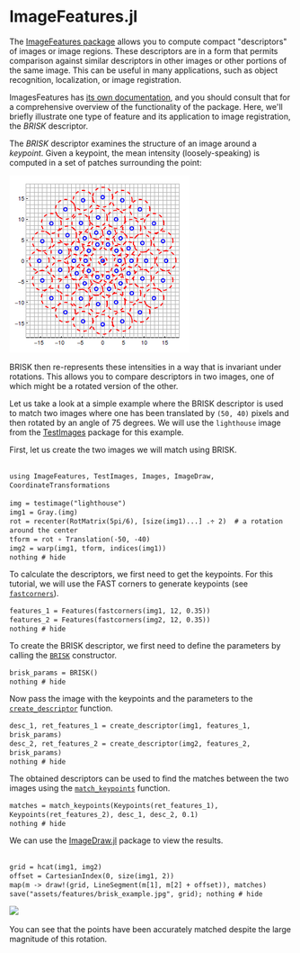 # ImageFeatures.jl

The [ImageFeatures package](https://github.com/JuliaImages/ImageFeatures.jl)
allows you to compute compact "descriptors" of images or image regions.  These
descriptors are in a form that permits comparison against similar
descriptors in other images or other portions of the same image. This
can be useful in many applications, such as object recognition,
localization, or image registration.

ImagesFeatures has [its own documentation](http://juliaimages.github.io/ImageFeatures.jl/latest/index.html), and you should consult that for a comprehensive overview of the functionality of the package. Here, we'll briefly illustrate one type of feature and its application to image registration, the *BRISK* descriptor.

The *BRISK* descriptor examines the structure of an image around a
*keypoint*. Given a keypoint, the mean intensity (loosely-speaking) is
computed in a set of patches surrounding the point:

![BRISK Sampling Pattern](assets/features/brisk_pattern.png)

BRISK then re-represents these intensities in a way that is invariant
under rotations. This allows you to compare descriptors in two images,
one of which might be a rotated version of the other.

Let us take a look at a simple example where the BRISK descriptor is
used to match two images where one has been translated by `(50, 40)`
pixels and then rotated by an angle of 75 degrees. We will use the
`lighthouse` image from the
[TestImages](https://github.com/JuliaImages/TestImages.jl) package for
this example.

First, let us create the two images we will match using BRISK.

```@example 3

using ImageFeatures, TestImages, Images, ImageDraw, CoordinateTransformations

img = testimage("lighthouse")
img1 = Gray.(img)
rot = recenter(RotMatrix(5pi/6), [size(img1)...] .÷ 2)  # a rotation around the center
tform = rot ∘ Translation(-50, -40)
img2 = warp(img1, tform, indices(img1))
nothing # hide
```

To calculate the descriptors, we first need to get the keypoints. For this tutorial, we will use the FAST corners to generate keypoints (see [`fastcorners`](@ref)).

```@example 3
features_1 = Features(fastcorners(img1, 12, 0.35))
features_2 = Features(fastcorners(img2, 12, 0.35))
nothing # hide
```

To create the BRISK descriptor, we first need to define the parameters by calling the [`BRISK`](@ref) constructor.

```@example 3
brisk_params = BRISK()
nothing # hide
```

Now pass the image with the keypoints and the parameters to the [`create_descriptor`](@ref) function.

```@example 3
desc_1, ret_features_1 = create_descriptor(img1, features_1, brisk_params)
desc_2, ret_features_2 = create_descriptor(img2, features_2, brisk_params)
nothing # hide
```

The obtained descriptors can be used to find the matches between the two images using the [`match_keypoints`](@ref) function.

```@example 3
matches = match_keypoints(Keypoints(ret_features_1), Keypoints(ret_features_2), desc_1, desc_2, 0.1)
nothing # hide
```

We can use the [ImageDraw.jl](https://github.com/JuliaImages/ImageDraw.jl) package to view the results.

```@example 3

grid = hcat(img1, img2)
offset = CartesianIndex(0, size(img1, 2))
map(m -> draw!(grid, LineSegment(m[1], m[2] + offset)), matches)
save("assets/features/brisk_example.jpg", grid); nothing # hide

```

![](assets/features/brisk_example.jpg)

You can see that the points have been accurately matched despite the
large magnitude of this rotation.
